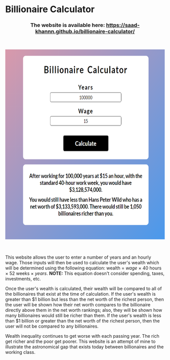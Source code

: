 # Billionaire Calculator

### <p align="center">The website is available here: https://saad-khannn.github.io/billionaire-calculator/</p>

<br />

<p align="center"> <img width="600" height="600" src="billionaire-calculator.PNG"></p>

<br />

This website allows the user to enter a number of years and an hourly wage. Those inputs will then be used to calculate the user's wealth which will be determined using the following equation: wealth = *wage* × 40 hours × 52 weeks × *years*. **NOTE:** This equation doesn't consider spending, taxes, investments, etc. 

Once the user's wealth is calculated, their wealth will be compared to all of the billionaires that exist at the time of calculation. If the user's wealth is greater than $1 billion but less than the net worth of the richest person, then the user will be shown how their net worth compares to the billionaire directly above them in the net worth rankings; also, they will be shown how many billionaires would still be richer than them. If the user's wealth is less than $1 billion or greater than the net worth of the richest person, then the user will not be compared to any billionaires.

Wealth inequality continues to get worse with each passing year. The rich get richer and the poor get poorer. This website is an attempt of mine to illustrate the astronomical gap that exists today between billionaires and the working class.